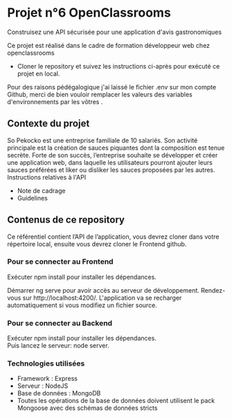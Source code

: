# Projet n°6 OpenClassrooms #
<p>Construisez une API sécurisée pour une application d'avis gastronomiques</p>
<p>Ce projet est réalisé dans le cadre de formation développeur web chez openclassrooms</p>
<ul>
 <li>
  Cloner le repository et suivez les instructions ci-après pour exécuté ce projet en local.
 </li>
</ul>
<p>
 Pour des raisons pédégalogique j'ai laissé le fichier .env sur mon compte Github, merci de bien vouloir remplacer les valeurs des variables d'environnements par les vôtres .
</p>
 
<h2>Contexte du projet</h2>
<p>So Pekocko est une entreprise familiale de 10 salariés. Son activité principale est la création de sauces piquantes dont la composition est tenue secrète. Forte de son succès, l’entreprise souhaite se développer et créer une application web, dans laquelle les utilisateurs pourront ajouter leurs sauces préférées et liker ou disliker les sauces proposées par les autres.
Instructions relatives à l'API</p>
<ul>
<li href="https://s3.eu-west-1.amazonaws.com/course.oc-static.com/projects/DWJ_FR_P6/P6_Note%20de%20cadrage%20So%20Pekocko_V3.pdf">Note de cadrage</li>
<li href="https://s3-eu-west-1.amazonaws.com/course.oc-static.com/projects/DWJ_FR_P6/Guidelines+API.pdf">Guidelines</li>
</ul>
<h2>Contenus de ce repository</h2>
<p>Ce référentiel contient l’API de l’application, vous devrez cloner dans votre répertoire local, ensuite vous devrez cloner le Frontend github.<p>
<h3>Pour se connecter au Frontend</h3>
<p>Exécuter npm install pour installer les dépendances.</p>
Démarrer ng serve pour avoir accès au serveur de développement. Rendez-vous sur http://localhost:4200/. L'application va se recharger automatiquement si vous modifiez un fichier source.
<h3>Pour se connecter au Backend</h3>
<p>Exécuter npm install pour installer les dépendances.<br>
Puis lancez le serveur: node server.<p>
<h3>Technologies utilisées</h3>
<ul>
<li>Framework : Express </li>
<li>Serveur : NodeJS </li>
<li>Base de données : MongoDB</li>
<li>Toutes les opérations de la base de données doivent utilisent le pack Mongoose avec des schémas de données stricts</li>
</ul>
